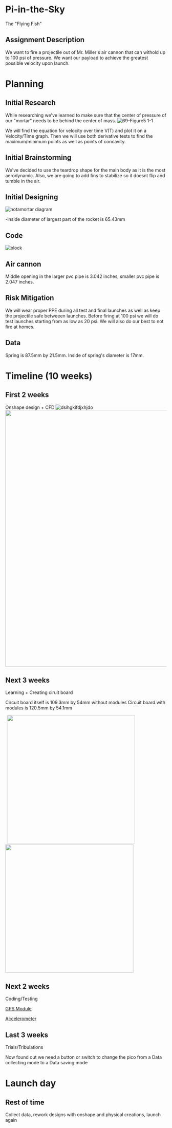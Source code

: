 # Pi-in-the-Sky
The "Flying Fish"

## Assignment Description

We want to fire a projectile out of Mr. Miller's air cannon that can withold up to 100 psi of pressure. We want our payload to achieve the greatest possible velocity upon launch.

# Planning

## Initial Research
While researching we've learned to make sure that the center of pressure of our "mortar" needs to be behind the center of mass.
![69-Figure5 1-1](https://user-images.githubusercontent.com/71406930/206541266-537109b3-7495-439d-a1c5-15fe138c060b.png)

We will find the equation for velocity over time V(T) and plot it on a Velocity/Time graph. Then we will use both derivative tests to find the maximum/minimum points as well as points of concavity. 


## Initial Brainstorming
We've decided to use the teardrop shape for the main body as it is the most aerodynamic. Also, we are going to add fins to stabilize so it doesnt flip and tumble in the air.



## Initial Designing
![notamortar diagram](https://user-images.githubusercontent.com/71406930/206541329-ee17906f-74d8-41f4-a5e7-0f06507d06c8.PNG)


-inside diameter of largest part of the rocket is 65.43mm 

## Code
![block](https://user-images.githubusercontent.com/71406930/206541149-1e0acf0c-7bb9-4517-93df-484c7a67a0a0.PNG)

## Air cannon

Middle opening in the larger pvc pipe is 3.042 inches, smaller pvc pipe is 2.047 inches. 

## Risk Mitigation

We will wear proper PPE during all test and final launches as well as keep the projectile safe betweeen launches. Before firing at 100 psi we will do test launches starting from as low as 20 psi. We will also do our best to not fire at homes.

## Data

Spring is 87.5mm by 21.5mm. Inside of spring's diameter is 17mm.

# Timeline (10 weeks)

## First 2 weeks

Onshape design + CFD 
![dsihgkifdjxhjdo](https://user-images.githubusercontent.com/71406930/221002344-a0bbbdf1-104b-4804-958c-2ec628ad9803.PNG)
<img src="Images/dsihgkifdjxhjdo.PNG" width="800">
## Next 3 weeks

Learning + Creating ciruit board

Circuit board itself is 109.3mm by 54mm without modules
Circuit board with modules is 120.5mm by 54.1mm

<img src="Images/fsef3w6sgd(final).jpg" width="1">

<img src="Images/TopOfBoard.jpeg" width="400">

<img src="Images/BottomOfBoard.jpeg" width="400">

## Next 2 weeks 

Coding/Testing

[GPS Module](rapsberry/gpsmodule.py)

[Accelerometer](rapsberry/accelerometer.py)

## Last 3 weeks 

Trials/Tribulations

Now found out we need a button or switch to change the pico from a Data collecting mode to a Data saving mode

# Launch day

## Rest of time

Collect data, rework designs with onshape and physical creations, launch again
